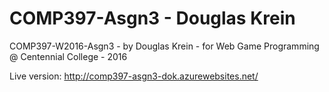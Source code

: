 # COMP397-Asgn3 - Douglas Krein

COMP397-W2016-Asgn3 - by Douglas Krein - for Web Game Programming @ Centennial College - 2016

Live version: http://comp397-asgn3-dok.azurewebsites.net/
